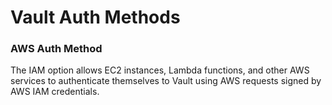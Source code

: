 # Vault Auth Methods
### AWS Auth Method
The IAM option allows EC2 instances, Lambda functions, and other AWS services to authenticate themselves to Vault using AWS requests signed by AWS IAM credentials.

